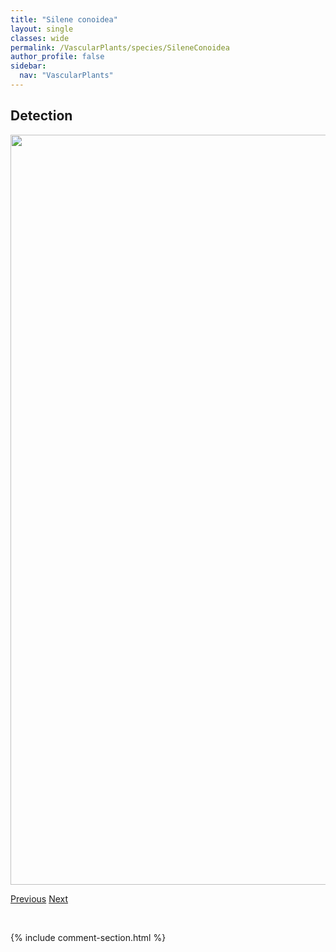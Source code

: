 ```yaml
---
title: "Silene conoidea"
layout: single
classes: wide
permalink: /VascularPlants/species/SileneConoidea
author_profile: false
sidebar:
  nav: "VascularPlants"
---
```


<h2>Detection</h2>

<a href="https://drive.google.com/uc?export=view&id=12_yqlZxKu-GF04DLWFdcjGSn6aYwewL1">
<img src="https://drive.google.com/uc?export=view&id=12_yqlZxKu-GF04DLWFdcjGSn6aYwewL1" height = "1200" width = "800">
</a>


<a href="/DevelopmentWebsite/VascularPlants/species/SileneChalcedonica" class="pagination--pager" title="Silene chalcedonica">Previous</a> <a href="/DevelopmentWebsite/VascularPlants/species/SileneDrummondii" class="pagination--pager" title="Drummond's Cockle">Next</a>

<p>&nbsp;</p>

{% include comment-section.html %}
